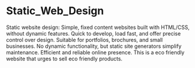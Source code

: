 # Static_Web_Design
Static website design: Simple, fixed content websites built with HTML/CSS, without dynamic features. Quick to develop, load fast, and offer precise control over design. Suitable for portfolios, brochures, and small businesses. No dynamic functionality, but static site generators simplify maintenance. Efficient and reliable online presence.
This is a eco friendly website that urges to sell eco friendly products.
